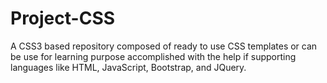 # Project-CSS
A CSS3 based repository composed of ready to use CSS templates or can be use for learning purpose accomplished with the help if supporting languages like HTML, JavaScript, Bootstrap, and JQuery.
